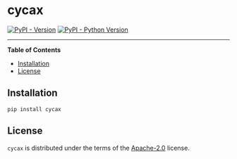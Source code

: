 # cycax

[![PyPI - Version](https://img.shields.io/pypi/v/cycax.svg)](https://pypi.org/project/cycax)
[![PyPI - Python Version](https://img.shields.io/pypi/pyversions/cycax.svg)](https://pypi.org/project/cycax)

-----

**Table of Contents**

- [Installation](#installation)
- [License](#license)

## Installation

```console
pip install cycax
```

## License

`cycax` is distributed under the terms of the [Apache-2.0](https://spdx.org/licenses/Apache-2.0.html) license.
